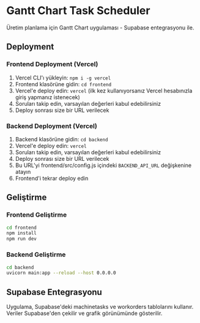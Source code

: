 # Gantt Chart Task Scheduler

Üretim planlama için Gantt Chart uygulaması - Supabase entegrasyonu ile.

## Deployment

### Frontend Deployment (Vercel)

1. Vercel CLI'ı yükleyin: `npm i -g vercel`
2. Frontend klasörüne gidin: `cd frontend`
3. Vercel'e deploy edin: `vercel` (ilk kez kullanıyorsanız Vercel hesabınızla giriş yapmanız istenecek)
4. Soruları takip edin, varsayılan değerleri kabul edebilirsiniz
5. Deploy sonrası size bir URL verilecek

### Backend Deployment (Vercel)

1. Backend klasörüne gidin: `cd backend`
2. Vercel'e deploy edin: `vercel` 
3. Soruları takip edin, varsayılan değerleri kabul edebilirsiniz
4. Deploy sonrası size bir URL verilecek
5. Bu URL'yi frontend/src/config.js içindeki `BACKEND_API_URL` değişkenine atayın
6. Frontend'i tekrar deploy edin

## Geliştirme

### Frontend Geliştirme

```bash
cd frontend
npm install
npm run dev
```

### Backend Geliştirme

```bash
cd backend
uvicorn main:app --reload --host 0.0.0.0
```

## Supabase Entegrasyonu

Uygulama, Supabase'deki machinetasks ve workorders tablolarını kullanır. Veriler Supabase'den çekilir ve grafik görünümünde gösterilir. 